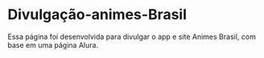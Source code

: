 # Divulgação-animes-Brasil
Essa página foi desenvolvida para divulgar o app e site Animes Brasil, com base em uma página Alura.
